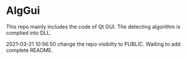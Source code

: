 # AlgGui
This repo mainly includes the code of Qt GUI. The detecting algorithm is complied into DLL.

2021-03-21 10:56:50  change the repo visibilty to PUBLIC. Waiting to add complete README.
